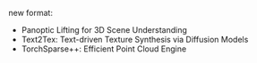 new format:
- Panoptic Lifting for 3D Scene Understanding
- Text2Tex: Text-driven Texture Synthesis via Diffusion Models
- TorchSparse++: Efficient Point Cloud Engine
